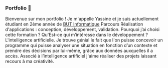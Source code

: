 ### Portfolio 👋

Bienvenue sur mon portfolio ! Je m'appelle Yassine et je suis actuellement étudiant en 2ème année de [BUT Informatique](https://www.iut.unilim.fr/les-formations/but/informatique/) Parcours Réalisation d'applications : conception, développement, validation. Pourquoi j’ai choisi cette formation ? Qu'Est-ce qui m’intéresse dans le développement ? L'intelligence artificielle. Je trouve génial le fait que l'on puisse concevoir un programme qui puisse analyser une situation en fonction d’un contexte et prendre des décisions par lui-même, grâce aux données auxquelles il a accès. Associé à l’intelligence artificiel j'aime réaliser des projets laissant recours à ma créativité.


<!--
**nosakail/nosakail** is a ✨ _special_ ✨ repository because its `README.md` (this file) appears on your GitHub profile.

Here are some ideas to get you started:

- 🔭 I’m currently working on ...
- 🌱 I’m currently learning ...
- 👯 I’m looking to collaborate on ...
- 🤔 I’m looking for help with ...
- 💬 Ask me about ...
- 📫 How to reach me: ...
- 😄 Pronouns: ...
- ⚡ Fun fact: ...
-->
